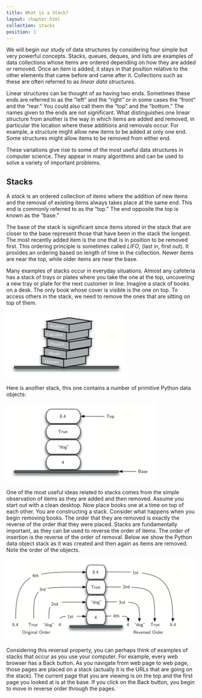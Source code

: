 ```yaml
---
title: What is a Stack?
layout: chapter.html
collection: stacks
position: 1
---
```


We will begin our study of data structures by considering four simple
but very powerful concepts. Stacks, queues, deques, and lists are
examples of data collections whose items are ordered depending on how
they are added or removed. Once an item is added, it stays in that
position relative to the other elements that came before and came after
it. Collections such as these are often referred to as *linear data
structures*.

Linear structures can be thought of as having two ends. Sometimes these
ends are referred to as the “left” and the “right” or in some cases the
“front” and the “rear.” You could also call them the “top” and the
“bottom.” The names given to the ends are not significant. What
distinguishes one linear structure from another is the way in which
items are added and removed, in particular the location where these
additions and removals occur. For example, a structure might allow new
items to be added at only one end. Some structures might allow items to
be removed from either end.

These variations give rise to some of the most useful data structures in
computer science. They appear in many algorithms and can be used to
solve a variety of important problems.

Stacks
---

A *stack* is an ordered
collection of items where the addition of new items and the removal of
existing items always takes place at the same end. This end is commonly
referred to as the “top.” The end opposite the top is known as the
“base.”

The base of the stack is significant since items stored in the stack
that are closer to the base represent those that have been in the stack
the longest. The most recently added item is the one that is in position
to be removed first. This ordering principle is sometimes called
*LIFO*, (last in, first out). It provides an ordering based on length
of time in the collection. Newer items are near the top, while older
items are near the base.

Many examples of stacks occur in everyday situations. Almost any
cafeteria has a stack of trays or plates where you take the one at the
top, uncovering a new tray or plate for the next customer in line.
Imagine a stack of books on a desk.
The only book whose cover is visible is the one on top. To access others
in the stack, we need to remove the ones that are sitting on top of
them.

![A Stack of Books](figures/bookstack2.png)

Here is another stack, this one contains a number of primitive Python data objects:

![A Stack of Primitive Python Objects](figures/primitive.png)

One of the most useful ideas related to stacks comes from the simple
observation of items as they are added and then removed. Assume you
start out with a clean desktop. Now place books one at a time on top of
each other. You are constructing a stack. Consider what happens when you
begin removing books. The order that they are removed is exactly the
reverse of the order that they were placed. Stacks are fundamentally
important, as they can be used to reverse the order of items. The order
of insertion is the reverse of the order of removal.
Below we show the Python data object stack as it
was created and then again as items are removed. Note the order of the
objects.

![The Reversal Property of Stacks](figures/simple-reversal.png)

Considering this reversal property, you can perhaps think of examples of
stacks that occur as you use your computer. For example, every web
browser has a Back button. As you navigate from web page to web page,
those pages are placed on a stack (actually it is the URLs that are
going on the stack). The current page that you are viewing is on the top
and the first page you looked at is at the base. If you click on the
Back button, you begin to move in reverse order through the pages.
